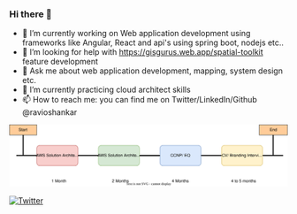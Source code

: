 ### Hi there 👋

- 🔭 I’m currently working on Web application development using frameworks like Angular, React and api's using spring boot, nodejs etc..
- 🤔 I’m looking for help with https://gisgurus.web.app/spatial-toolkit feature development 
- 💬 Ask me about web application development, mapping, system design etc.
- 🌱 I’m currently practicing cloud architect skills
- 📫 How to reach me: you can find me on Twitter/LinkedIn/Github @ravioshankar    

![Personal Development](./personal-development-plan.drawio.svg)

[![Twitter](https://img.shields.io/twitter/url/https/twitter.com/ravioshankar.svg?style=social&label=Follow%20ravioshankar)](https://twitter.com/ravioshankar)


<!--
**ravioshankar/ravioshankar** is a ✨ _special_ ✨ repository because its `README.md` (this file) appears on your GitHub profile.

Here are some ideas to get you started:

- 🔭 I’m currently working on ...
- 🌱 I’m currently learning ...
- 👯 I’m looking to collaborate on ...
- 🤔 I’m looking for help with ...
- 💬 Ask me about ...
- 📫 How to reach me: ...
- 😄 Pronouns: ...
- ⚡ Fun fact: ...
-->
